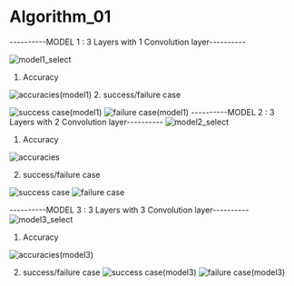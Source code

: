 # Algorithm_01
----------MODEL 1 : 3 Layers with 1 Convolution layer----------

![model1_select](https://user-images.githubusercontent.com/85465356/120969727-79af6080-c7a5-11eb-9719-1fdd6fb6cc24.jpg)


1. Accuracy

![accuracies(model1)](https://user-images.githubusercontent.com/85465356/120969303-f8f06480-c7a4-11eb-8491-db26a8222b64.jpg)
2. success/failure case

![success case(model1)](https://user-images.githubusercontent.com/85465356/120969281-f130c000-c7a4-11eb-819b-ab72e08b2dcf.jpg)
![failure case(model1)](https://user-images.githubusercontent.com/85465356/120969299-f68e0a80-c7a4-11eb-80bd-c0c88dd87e60.jpg)
----------MODEL 2 : 3 Layers with 2 Convolution layer----------
![model2_select](https://user-images.githubusercontent.com/85465356/120969731-7ae08d80-c7a5-11eb-9fa9-189354baed8d.jpg)


1. Accuracy
 
 
 ![accuracies](https://user-images.githubusercontent.com/85465356/120964955-1c181580-c79f-11eb-9294-dd76390fb93b.jpg)

2. success/failure case

![success case](https://user-images.githubusercontent.com/85465356/120965197-7f09ac80-c79f-11eb-80b4-f47f37f76450.jpg)
![failure case](https://user-images.githubusercontent.com/85465356/120965478-ea537e80-c79f-11eb-91d6-47bb0379af29.jpg)

----------MODEL 3 : 3 Layers with 3 Convolution layer----------
![model3_select](https://user-images.githubusercontent.com/85465356/120969734-7c11ba80-c7a5-11eb-9c61-61c9d239e542.jpg)

1. Accuracy

![accuracies(model3)](https://user-images.githubusercontent.com/85465356/120969557-4240b400-c7a5-11eb-859e-6a32272fc59b.jpg)

2. success/failure case
![success case(model3)](https://user-images.githubusercontent.com/85465356/120969569-453ba480-c7a5-11eb-82a2-96cf8ecc6b09.jpg)
![failure case(model3)](https://user-images.githubusercontent.com/85465356/120969580-479dfe80-c7a5-11eb-9d6b-aa3d067ed5f8.jpg)
